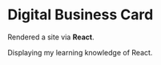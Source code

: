 # Digital Business Card

Rendered a site via **React**.

Displaying my learning knowledge of React.

